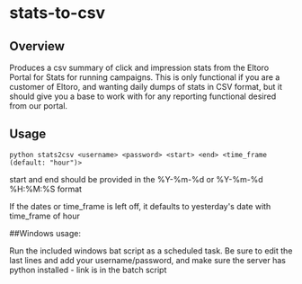 # stats-to-csv

## Overview
Produces a csv summary of click and impression stats from the Eltoro Portal for Stats for running campaigns.
This is only functional if you are a customer of Eltoro, and wanting daily
dumps of stats in CSV format, but it should give you a base to work with for
any reporting functional desired from our portal.

## Usage
```
python stats2csv <username> <password> <start> <end> <time_frame (default: "hour")>
```

start and end should be provided in the %Y-%m-%d or %Y-%m-%d %H:%M:%S format

If the dates or time_frame is left off, it defaults to yesterday's date with
time_frame of hour

##Windows usage:

Run the included windows bat script as a scheduled task.  Be sure to edit the
last lines and add your username/password, and make sure the server has python
installed - link is in the batch script
